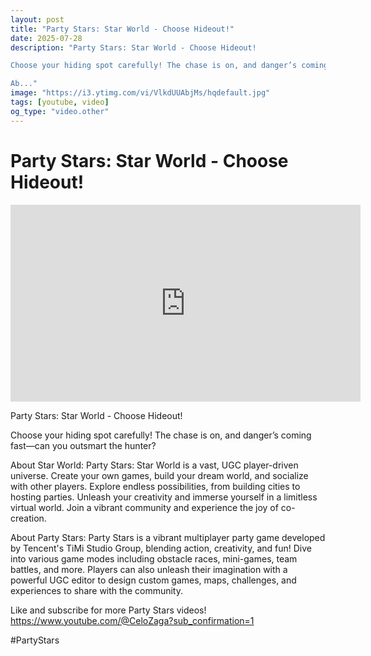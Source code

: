 ```yaml
---
layout: post
title: "Party Stars: Star World - Choose Hideout!"
date: 2025-07-28
description: "Party Stars: Star World - Choose Hideout!

Choose your hiding spot carefully! The chase is on, and danger’s coming fast—can you outsmart the hunter?

Ab..."
image: "https://i3.ytimg.com/vi/VlkdUUAbjMs/hqdefault.jpg"
tags: [youtube, video]
og_type: "video.other"
---
```


<script type="application/ld+json">
{
  "@context": "http://schema.org",
  "@type": "VideoObject",
  "name": "Party Stars: Star World - Choose Hideout!",
  "description": "Party Stars: Star World - Choose Hideout!\n\nChoose your hiding spot carefully! The chase is on, and danger\u2019s coming fast\u2014can you outsmart the hunter?\n\nAbout Star World: Party Stars: Star World is a vast, UGC player-driven universe. Create your own games, build your dream world, and socialize with other players. Explore endless possibilities, from building cities to hosting parties. Unleash your creativity and immerse yourself in a limitless virtual world. Join a vibrant community and experience the joy of co-creation.\n\nAbout Party Stars: Party Stars is a vibrant multiplayer party game developed by Tencent's TiMi Studio Group, blending action, creativity, and fun! Dive into various game modes including obstacle races, mini-games, team battles, and more. Players can also unleash their imagination with a powerful UGC editor to design custom games, maps, challenges, and experiences to share with the community.\n\nLike and subscribe for more Party Stars videos! https://www.youtube.com/@CeloZaga?sub_confirmation=1\n\n#PartyStars",
  "thumbnailUrl": "https://i3.ytimg.com/vi/VlkdUUAbjMs/hqdefault.jpg",
  "uploadDate": "2025-07-28T10:00:53",
  "embedUrl": "https://www.youtube.com/embed/VlkdUUAbjMs",
  "publisher": {
    "@type": "Person",
    "name": "Celo Zaga"
  },
  "mainEntityOfPage": {
    "@type": "WebPage",
    "@id": "https://celozaga.github.io/2025/07/28/party-stars:-star-world---choose-hideout!-VlkdUUAbjMs.html"
  },
  "duration": "PT0M0S"
}
</script>

<script type="application/ld+json">
{
  "@context": "http://schema.org",
  "@type": "BlogPosting",
  "headline": "Party Stars: Star World - Choose Hideout!",
  "image": "https://i3.ytimg.com/vi/VlkdUUAbjMs/hqdefault.jpg",
  "publisher": {
    "@type": "Person",
    "name": "Celo Zaga"
  },
  "url": "https://celozaga.github.io/2025/07/28/party-stars:-star-world---choose-hideout!-VlkdUUAbjMs.html",
  "datePublished": "2025-07-28T10:00:53",
  "dateCreated": "2025-07-28T10:00:53",
  "dateModified": "2025-07-28T10:00:53",
  "description": "Party Stars: Star World - Choose Hideout!\n\nChoose your hiding spot carefully! The chase is on, and danger\u2019s coming fast\u2014can you outsmart the hunter?\n\nAb...",
  "author": {
    "@type": "Person",
    "name": "Celo Zaga"
  },
  "mainEntityOfPage": {
    "@type": "WebPage",
    "@id": "https://celozaga.github.io/2025/07/28/party-stars:-star-world---choose-hideout!-VlkdUUAbjMs.html"
  }
}
</script>

<h1 class="youtube-post-title">Party Stars: Star World - Choose Hideout!</h1>

<iframe width="560" height="315" src="https://www.youtube.com/embed/VlkdUUAbjMs" class="youtube-post-embed" frameborder="0" allowfullscreen></iframe>

<p class="youtube-post-description">Party Stars: Star World - Choose Hideout!

Choose your hiding spot carefully! The chase is on, and danger’s coming fast—can you outsmart the hunter?

About Star World: Party Stars: Star World is a vast, UGC player-driven universe. Create your own games, build your dream world, and socialize with other players. Explore endless possibilities, from building cities to hosting parties. Unleash your creativity and immerse yourself in a limitless virtual world. Join a vibrant community and experience the joy of co-creation.

About Party Stars: Party Stars is a vibrant multiplayer party game developed by Tencent's TiMi Studio Group, blending action, creativity, and fun! Dive into various game modes including obstacle races, mini-games, team battles, and more. Players can also unleash their imagination with a powerful UGC editor to design custom games, maps, challenges, and experiences to share with the community.

Like and subscribe for more Party Stars videos! https://www.youtube.com/@CeloZaga?sub_confirmation=1

#PartyStars</p>
